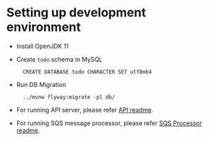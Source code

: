 
Setting up development environment
==================================
* Install OpenJDK 11
* Create `todo` schema in MySQL

        CREATE DATABASE todo CHARACTER SET utf8mb4
    
* Run DB Migration

        ../mvnw flyway:migrate -pl db/
        
* For running API server, please refer [API readme](./api/README.md).
* For running SQS message processor, please refer [SQS Processor readme](./sqs-processor/README.md).